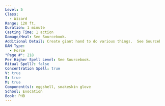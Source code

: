```yaml
---
Level: 5
Class:
  - Wizard
Range: 120 ft.
Duration: 1 minute
Casting Time: 1 action
Damage/Heal: See Sourcebook.
Additional Detail: Create giant hand to do various things.  See Sourcebook.
DAM Type:
  - Force
"Page #": 218
Per Higher Spell Level: See Sourcebook.
Ritual Spell?: false
Concentration Spell: true
V: true
S: true
M: true
Component(s): eggshell, snakeskin glove
School: Evocation
Book: PHB
---
```

